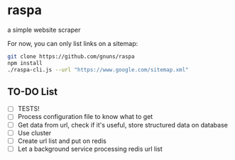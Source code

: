 # raspa
a simple website scraper

For now, you can only list links on a sitemap:
```sh
git clone https://github.com/gnuns/raspa
npm install
./raspa-cli.js --url "https://www.google.com/sitemap.xml"
```

## TO-DO List
* [ ] TESTS!
* [ ] Process configuration file to know what to get
* [ ] Get data from url, check if it's useful, store structured data on database
* [ ] Use cluster
* [ ] Create url list and put on redis
* [ ] Let a background service processing redis url list
